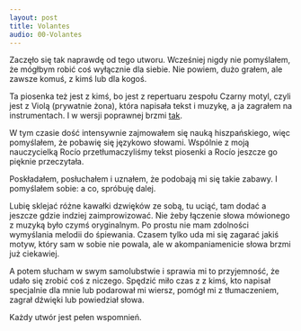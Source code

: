 ```yaml
---
layout: post
title: Volantes
audio: 00-Volantes
---
```

Zaczęło się tak naprawdę od tego utworu. Wcześniej nigdy nie pomyślałem, że mógłbym robić coś wyłącznie dla siebie.
Nie powiem, dużo grałem, ale zawsze komuś, z kimś lub dla kogoś.

Ta piosenka też jest z kimś, bo jest z repertuaru zespołu Czarny motyl, czyli jest z Violą (prywatnie żona), która napisała tekst i muzykę, a ja zagrałem na instrumentach.
I w wersji poprawnej brzmi [tak](https://soundcloud.com/czarny-motyl/falbanki?in=czarny-motyl/sets/maszyna-do-robienia-dymu).

W tym czasie dość intensywnie zajmowałem się nauką hiszpańskiego, więc pomyślałem, że pobawię się językowo słowami.
Wspólnie z moją nauczycielką Rocío przetłumaczyliśmy tekst piosenki a Rocío jeszcze go pięknie przeczytała.

Poskładałem, posłuchałem i uznałem, że podobają mi się takie zabawy. I pomyślałem sobie: a co, spróbuję dalej.

Lubię sklejać różne kawałki dzwięków ze sobą, tu uciąć, tam dodać a jeszcze gdzie indziej zaimprowizować.
Nie żeby łączenie słowa mówionego z muzyką było czymś oryginalnym. Po prostu nie mam zdolności wymyślania melodii do śpiewania. Czasem tylko uda mi się zagarać jakiś motyw, który sam w sobie nie powala, ale w akompaniamenicie słowa brzmi już ciekawiej.

A potem słucham w swym samolubstwie i sprawia mi to przyjemność, że udało się zrobić coś z niczego. Spędzić miło czas z z kimś, kto napisał specjalnie dla mnie lub podarował mi wiersz, pomógł mi z tłumaczeniem, zagrał dźwięki lub powiedział słowa.

Każdy  utwór jest pełen wspomnień.
